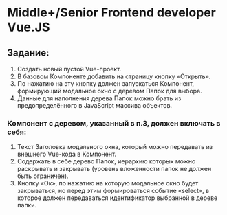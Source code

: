 # Middle+/Senior Frontend developer Vue.JS

## Задание:

1. Создать новый пустой Vue-проект.
2. В базовом Компоненте добавить на страницу кнопку «Открыть».
3. По нажатию на эту кнопку должен запускаться Компонент, формирующий модальное окно с деревом Папок для выбора.
4. Данные для наполнения дерева Папок можно брать из предопределённого в JavaScript массива объектов.

### Компонент с деревом, указанный в п.3, должен включать в себя:

1. Текст Заголовка модального окна, который можно передавать из внешнего Vue-кода в Компонент.
2. Содержать в себе дерево Папок, иерархию которых можно раскрывать и закрывать (уровень вложенности папок не должен быть ограничен).
3. Кнопку «Ок», по нажатию на которую модальное окно будет закрываться, но перед этим формироваться событие «select», в которое должен передаваться
   идентификатор выбранной в дереве папки.
